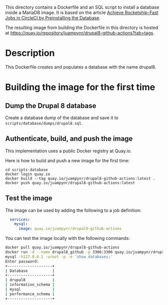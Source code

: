 This directory contains a Dockerfile and an SQL script to install a database inside a
MariaDB image. It is based on the article
[Achieve Rocketship-Fast Jobs in CircleCI by Preinstalling the Database](https://www.lullabot.com/articles/rocket-ship-fast-jobs-circleci-preinstalling-database).

The resulting image from building the Dockerfile in this directory is hosted at https://quay.io/repository/juampynr/drupal8-github-actions?tab=tags.

# Description

This Dockerfile creates and populates a database with the name drupal8. 

# Building the image for the first time

## Dump the Drupal 8 database
Create a database dump of the database and save it to `scripts/database/dumps/drupal8.sql`.

## Authenticate, build, and push the image

This implementation uses a public Docker registry at Quay.io.

Here is how to build and push a new image for the first time:

```
cd scripts-database
docker login quay.io
docker build --tag quay.io/juampynr/drupal8-github-actions:latest .
docker push quay.io/juampynr/drupal8-github-actions:latest
```

## Test the image

The image can be used by adding the following to a job definition:

```yaml
  services:
    mysql:
      image: quay.io/juampynr/drupal8-github-actions
```

You can test the image locally with the following commands:

```bash
docker pull quay.io/juampynr/drupal8-github-actions
docker run -d --name drupal8_github -p 3306:3306 quay.io/juampynr/drupal8-github-actions:latest
mysql -h127.0.0.1 -uroot -p -e 'show databases;'
Enter password: 
+--------------------+
| Database           |
+--------------------+
| drupal8            |
| information_schema |
| mysql              |
| performance_schema |
+--------------------+
```
